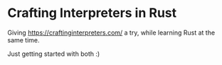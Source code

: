 # Crafting Interpreters in Rust

Giving https://craftinginterpreters.com/ a try, while learning Rust at the same time.

Just getting started with both :)
